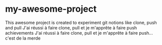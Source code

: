 # my-awesome-project
This awesome project is created to experiment git notions like clone, push and pull
J'ai réussi à faire clone, pull et je m'apprête à faire push
achievements
J'ai réussi à faire clone, pull et je m'apprête à faire push...
c'est de la merde
